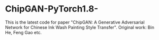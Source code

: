 # ChipGAN-PyTorch1.8-
This is the latest code for paper "ChipGAN: A Generative Adversarial Network for Chinese Ink Wash Painting Style Transfer". Original work: Bin He, Feng Gao etc.
